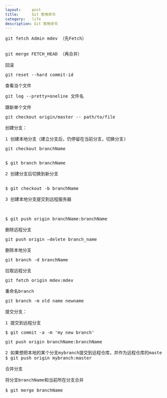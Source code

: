 ```yaml
---
layout:     post
title:      Git 常用命令
category:   life
description: Git 常用命令
---
```


<pre class="prettyprint">
git fetch Admin mdev （先Fetch）  

<pre class="prettyprint">
git merge FETCH_HEAD （再合并）

回滚
<pre class="prettyprint">
git reset --hard commit-id

查看当个文件  
<pre class="prettyprint">
git log --pretty=oneline 文件名

跟新单个文件  
<pre class="prettyprint">
git checkout origin/master -- path/to/file

创建分支：

1 创建本地分支（建立分支后，仍停留在当前分支，切换分支)
<pre class="prettyprint">
git checkout branchName

<pre class="prettyprint">
$ git branch branchName

2 创建分支后切换到新分支

<pre class="prettyprint">
$ git checkout -b branchName

3 创建本地分支提交到远程服务器  


<pre class="prettyprint">
$ git push origin branchName:branchName

删除远程分支  
<pre class="prettyprint">
git push origin —delete branch_name

删除本地分支  
<pre class="prettyprint">
git branch -d branchName

拉取远程分支  
<pre class="prettyprint">
git fetch origin mdev:mdev

重命名branch  
<pre class="prettyprint">
git branch -m old name newname

提交分支：

1 提交到远程分支
<pre class="prettyprint">
$ git commit -a -m 'my new branch'
<pre class="prettyprint">
git push origin branchName:branchName

2 如果想把本地的某个分支mybranch提交到远程仓库，并作为远程仓库的master分支  
$ git push origin mybranch:master

合并分支

将分支branchName和当前所在分支合并

$ git merge branchName